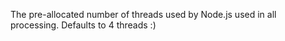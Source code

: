 
The pre-allocated number of threads used by Node.js used in all processing. Defaults to 4 threads :)

